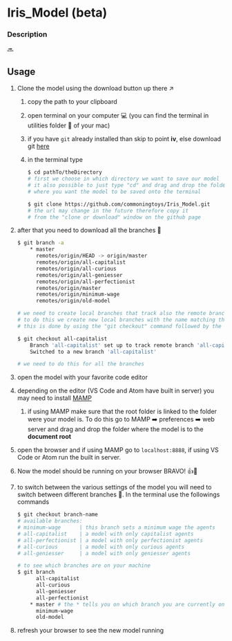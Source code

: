 # Iris_Model (beta)

### Description

🔜

## Usage

1. Clone the model using the download button up there ↗️

   1. copy the path to your clipboard

   2. open terminal on your computer 💻 (you can find the terminal in utilities folder 📁 of your mac)

   3. if you have `git` already installed than skip to point __iv__, else download git [here](https://git-scm.com/download/mac)

   4. in the terminal type

      ```bash
      $ cd pathTo/theDirectory
      # first we choose in which directory we want to save our model
      # it also possible to just type "cd" and drag and drop the folder
      # where you want the model to be saved onto the terminal
      
      $ git clone https://github.com/commoningtoys/Iris_Model.git
      # the url may change in the future therefore copy it
      # from the "clone or download" window on the github page
      ```

2. after that you need to download all the branches 🎋

   ```bash
   $ git branch -a
       * master
         remotes/origin/HEAD -> origin/master
         remotes/origin/all-capitalist
         remotes/origin/all-curious
         remotes/origin/all-geniesser
         remotes/origin/all-perfectionist
         remotes/origin/master
         remotes/origin/minimum-wage
         remotes/origin/old-model
   
   # we need to create local branches that track also the remote branches
   # to do this we create new local branches with the name matching the remote branches
   # this is done by using the "git checkout" command followed by the branch name
   
   $ git checkout all-capitalist
       Branch 'all-capitalist' set up to track remote branch 'all-capitalist' from 'origin'.
       Switched to a new branch 'all-capitalist'
   
   # we need to do this for all the branches
   ```

3. open the model with your favorite code editor

4. depending on the editor (VS Code and Atom have built in server) you may need to install [MAMP](https://www.mamp.info/en/downloads/#mac)

   1. if using MAMP make sure that the root folder is linked to the folder were your model is. To do this go to MAMP ➡️ preferences ➡️ web server and drag and drop the folder where the model is to the __document root__

5. open the browser  and if using MAMP go to `localhost:8888`, if using VS Code or Atom run the built in server. 

6. Now the model should be running  on your browser BRAVO! 👍👏 

7. to switch between the various settings of the model you will need to switch between different branches 🎋. In the terminal use the followings commands

   ```bash
   $ git checkout branch-name
   # available branches:
   # minimum-wage      | this branch sets a minimum wage the agents
   # all-capitalist    | a model with only capitalist agents
   # all-perfectionist | a model with only perfectionist agents
   # all-curious       | a model with only curious agents
   # all-geniesser     | a model with only geniesser agents
   
   # to see which branches are on your machine
   $ git branch
         all-capitalist
         all-curious
         all-geniesser
         all-perfectionist
       * master # the * tells you on which branch you are currently on
         minimum-wage
         old-model
   ```

8. refresh your browser to see the new model running
